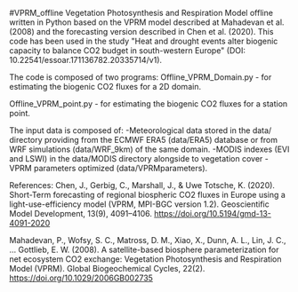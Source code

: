 #VPRM_offline
Vegetation Photosynthesis and Respiration Model offline written in Python based on the VPRM model 
described at Mahadevan et al. (2008) and the forecasting version described in Chen et al. (2020). This code has been used in the study "Heat and drought events alter biogenic capacity to balance CO2 budget in south-western Europe" (DOI: 10.22541/essoar.171136782.20335714/v1).

The code is composed of two programs:
Offline_VPRM_Domain.py - for estimating the biogenic CO2 fluxes for a 2D domain.

Offline_VPRM_point.py - for estimating the biogenic CO2 fluxes for a station point. 

The input data is composed of:
-Meteorological data stored in the data/ directory providing from the ECMWF ERA5 (data/ERA5) database or from WRF simulations (data/WRF_9km) of the same domain. 
-MODIS indexes (EVI and LSWI) in the data/MODIS directory alongside to vegetation cover
-VPRM parameters optimized (data/VPRMparameters).


References:
Chen, J., Gerbig, C., Marshall, J., & Uwe Totsche, K. (2020). Short-Term forecasting of regional biospheric CO2 fluxes in Europe using a light-use-efficiency model (VPRM, MPI-BGC version 1.2). Geoscientific Model Development, 13(9), 4091–4106. https://doi.org/10.5194/gmd-13-4091-2020

Mahadevan, P., Wofsy, S. C., Matross, D. M., Xiao, X., Dunn, A. L., Lin, J. C., … Gottlieb, E. W. (2008). A satellite-based biosphere parameterization for net ecosystem CO2 exchange: Vegetation Photosynthesis and Respiration Model (VPRM). Global Biogeochemical Cycles, 22(2). https://doi.org/10.1029/2006GB002735
